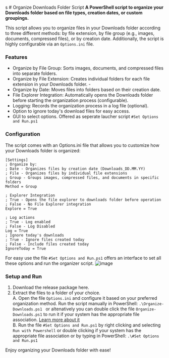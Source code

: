 s # Organize Downloads Folder Script
**A PowerShell script to organize your Downloads folder based on file types, creation dates, or custom groupings.**

This script allows you to organize files in your Downloads folder according to three different methods: 
by file extension, by file group (e.g., images, documents, compressed files), or by creation date. Additionally, the script is highly configurable via an `Options.ini` file.

### Features ###

 - Organize by File Group: Sorts images, documents, and compressed files into separate folders.
 - Organize by File Extension: Creates individual folders for each file extension in your Downloads folder. - 
 - Organize by Date: Moves files into folders based on their creation date.
 - File Explorer Integration: Automatically opens the Downloads folder before starting the organization process (configurable).
 - Logging: Records the organization process in a log file (optional).
 - Option to ignore today's download files for easy access.
 - GUI to select options. Offered as seperate laucher script `#Set Options and Run.ps1`
   

### Configuration ###

The script comes with an Options.ini file that allows you to customize how your Downloads folder is organized:
 
    [Settings]
    ; Organize by:
    ; Date - Organizes files by creation date (Downloads_DD.MM.YY)
    ; File - Organizes files by individual file extensions
    ; Group - Groups images, compressed files, and documents in specific folders
    Method = Group
    
    ; Explorer Integration
    ; True - Opens the file explorer to downloads folder before operation
    ; False - No File Explorer integration
    Explore = True
    
    ; Log actions
    ; True - Log enabled
    ; False - Log Disabled
    Log = True
    ; Ignore today's downloads
    ; True - Ignore files created today
    ; False - Include files created today
    IgnoreToday = True
For easy use the file `#Set Options and Run.ps1` offers an interface to set all these options and run the organizer script.
![image](https://github.com/user-attachments/assets/6911e68a-e48e-46a9-b143-2968dd46fbda)


### Setup and Run ###
1. Download the release package here.
2. Extract the files to a folder of your choice.\
   A. Open the file `Options.ini` and configure it based on your preferred organization method.
      Run the script manually in PowerShell: <code>.\Organize-Downloads.ps1 </code> or altenatively you can double click the file `Organize-Downloads.ps1` to run it if your system has the appropriate file association.  [Learn more about it](https://locall.host/run-with-powershell-double-click/)\
   B. Run the file `#Set Options and Run.ps1` by right clicking and selecting `Run with Powershell` or double clicking if your system has the appropriate file association or by typing in PowerShell: <code>.\\#Set Options and Run.ps1</code> <br>

Enjoy organizing your Downloads folder with ease!
